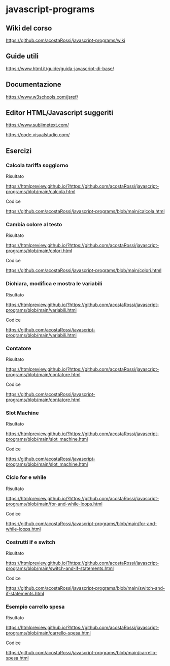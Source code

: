 # javascript-programs

## Wiki del corso

https://github.com/acostaRossi/javascript-programs/wiki

## Guide utili

https://www.html.it/guide/guida-javascript-di-base/

## Documentazione

https://www.w3schools.com/jsref/

## Editor HTML/Javascript suggeriti

https://www.sublimetext.com/

https://code.visualstudio.com/

## Esercizi

### Calcola tariffa soggiorno

Risultato

https://htmlpreview.github.io/?https://github.com/acostaRossi/javascript-programs/blob/main/calcola.html

Codice

https://github.com/acostaRossi/javascript-programs/blob/main/calcola.html

### Cambia colore al testo

Risultato

https://htmlpreview.github.io/?https://github.com/acostaRossi/javascript-programs/blob/main/colori.html

Codice

https://github.com/acostaRossi/javascript-programs/blob/main/colori.html

### Dichiara, modifica e mostra le variabili

Risultato

https://htmlpreview.github.io/?https://github.com/acostaRossi/javascript-programs/blob/main/variabili.html

Codice

https://github.com/acostaRossi/javascript-programs/blob/main/variabili.html

### Contatore

Risultato

https://htmlpreview.github.io/?https://github.com/acostaRossi/javascript-programs/blob/main/contatore.html

Codice

https://github.com/acostaRossi/javascript-programs/blob/main/contatore.html

### Slot Machine

Risultato

https://htmlpreview.github.io/?https://github.com/acostaRossi/javascript-programs/blob/main/slot_machine.html

Codice

https://github.com/acostaRossi/javascript-programs/blob/main/slot_machine.html


### Ciclo for e while

Risultato

https://htmlpreview.github.io/?https://github.com/acostaRossi/javascript-programs/blob/main/for-and-while-loops.html

Codice

https://github.com/acostaRossi/javascript-programs/blob/main/for-and-while-loops.html

### Costrutti if e switch

Risultato

https://htmlpreview.github.io/?https://github.com/acostaRossi/javascript-programs/blob/main/switch-and-if-statements.html

Codice

https://github.com/acostaRossi/javascript-programs/blob/main/switch-and-if-statements.html

### Esempio carrello spesa

Risultato

https://htmlpreview.github.io/?https://github.com/acostaRossi/javascript-programs/blob/main/carrello-spesa.html

Codice

https://github.com/acostaRossi/javascript-programs/blob/main/carrello-spesa.html
